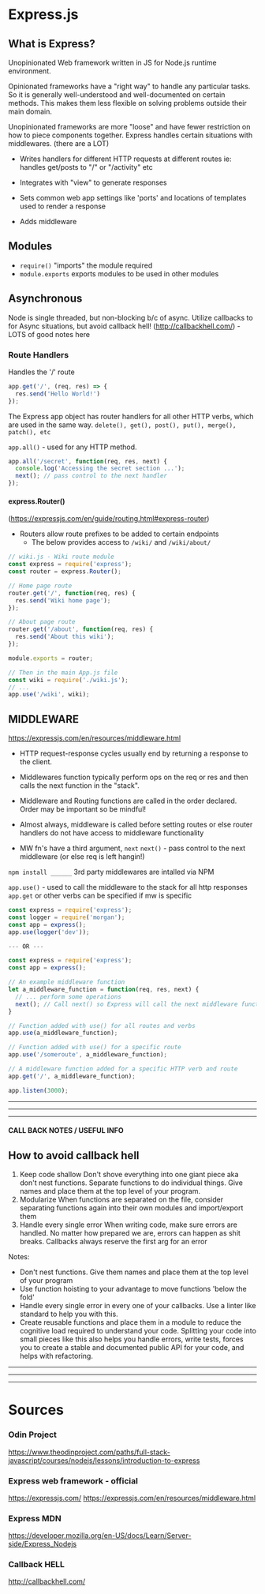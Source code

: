 # Express.js

## What is Express?
Unopinionated Web framework written in JS for Node.js runtime environment.

Opinionated frameworks have a "right way" to handle any particular tasks. So it is generally well-understood and well-documented on certain methods. This makes them less flexible on solving problems outside their main domain.

Unopinionated frameworks are more "loose" and have fewer restriction on how to piece components together.
Express handles certain situations with middlewares. (there are a LOT)

* Writes handlers for different HTTP requests at different routes
ie: handles get/posts to "/" or "/activity" etc

* Integrates with "view" to generate responses

* Sets common web app settings like 'ports' and locations of templates used to render a response

* Adds middleware 


## Modules
* `require()` "imports" the module required
* `module.exports` exports modules to be used in other modules

## Asynchronous
Node is single threaded, but non-blocking b/c of async.
Utilize callbacks to for Async situations, but avoid callback hell! 
(http://callbackhell.com/) - LOTS of good notes here

### Route Handlers
  Handles the '/' route
```js
app.get('/', (req, res) => {
  res.send('Hello World!')
});
```
The Express app object has router handlers for all other HTTP verbs, which are used in the same way.
`delete(), get(), post(), put(), merge(), patch(), etc`

`app.all()` - used for any HTTP method.
```js
app.all('/secret', function(req, res, next) {
  console.log('Accessing the secret section ...');
  next(); // pass control to the next handler
});
```

#### express.Router() 
(https://expressjs.com/en/guide/routing.html#express-router)
* Routers allow route prefixes to be added to certain endpoints
  - The below provides access to `/wiki/` and `/wiki/about/`

```js
// wiki.js - Wiki route module
const express = require('express');
const router = express.Router();

// Home page route
router.get('/', function(req, res) {
  res.send('Wiki home page');
});

// About page route
router.get('/about', function(req, res) {
  res.send('About this wiki');
});

module.exports = router;

// Then in the main App.js file
const wiki = require('./wiki.js');
// ...
app.use('/wiki', wiki);
```

## MIDDLEWARE
https://expressjs.com/en/resources/middleware.html
* HTTP request-response cycles usually end by returning a response to the client.
* Middlewares function typically perform ops on the req or res and then calls the next function in the "stack".
* Middleware and Routing functions are called in the order declared.
  Order may be important so be mindful!
* Almost always, middleware is called before setting routes or else router handlers do not have access to middleware functionality

* MW fn's have a third argument, `next`
`next()` - pass control to the next middleware (or else req is left hangin!)

`npm install ______`
3rd party middlewares are intalled via NPM

`app.use()` - used to call the middleware to the stack for all http responses
`app.get` or other verbs can be specified if mw is specific

```js
const express = require('express');
const logger = require('morgan');
const app = express();
app.use(logger('dev'));

--- OR ---

const express = require('express');
const app = express();

// An example middleware function
let a_middleware_function = function(req, res, next) {
  // ... perform some operations
  next(); // Call next() so Express will call the next middleware function in the chain.
}

// Function added with use() for all routes and verbs
app.use(a_middleware_function);

// Function added with use() for a specific route
app.use('/someroute', a_middleware_function);

// A middleware function added for a specific HTTP verb and route
app.get('/', a_middleware_function);

app.listen(3000);
```




------------------------------
------------------------------
------------------------------

#### CALL BACK NOTES / USEFUL INFO
## How to avoid callback hell
1. Keep code shallow
    Don't shove everything into one giant piece aka don't nest functions.
    Separate functions to do individual things.
    Give names and place them at the top level of your program.
2. Modularize
    When functions are separated on the file, consider separating functions again into their own modules and import/export them
3. Handle every single error
    When writing code, make sure errors are handled. No matter how prepared we are, errors can happen as shit breaks.
    Callbacks always reserve the first arg for an error

Notes:
- Don't nest functions. Give them names and place them at the top level of your program
- Use function hoisting to your advantage to move functions 'below the fold'
- Handle every single error in every one of your callbacks. Use a linter like standard to help you with this.
- Create reusable functions and place them in a module to reduce the cognitive load required to understand your code. Splitting your code into small pieces like this also helps you handle errors, write tests, forces you to create a stable and documented public API for your code, and helps with refactoring.

------------------------------
------------------------------
------------------------------






# Sources

### Odin Project
https://www.theodinproject.com/paths/full-stack-javascript/courses/nodejs/lessons/introduction-to-express

### Express web framework - official
https://expressjs.com/
https://expressjs.com/en/resources/middleware.html

### Express MDN
https://developer.mozilla.org/en-US/docs/Learn/Server-side/Express_Nodejs

### Callback HELL
http://callbackhell.com/